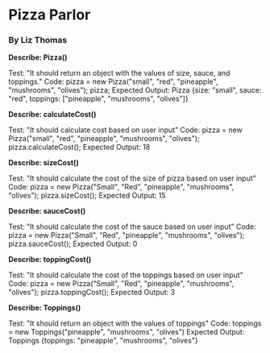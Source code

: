 # Pizza Parlor
### By Liz Thomas


**Describe: Pizza()**

Test: "It should return an object with the values of size, sauce, and toppings."
Code: 
pizza = new Pizza("small", "red", "pineapple", "mushrooms", "olives");
pizza;
Expected Output: Pizza {size: "small", sauce: "red", toppings: ["pineapple", "mushrooms", "olives"]}

**Describe: calculateCost()**

Test: "It should calculate cost based on user input"
Code:
pizza = new Pizza("small", "red", "pineapple", "mushrooms", "olives");
pizza.calculateCost();
Expected Output: 18

**Describe: sizeCost()**

Test: "It should calculate the cost of the size of pizza based on user input"
Code:
pizza = new Pizza("Small", "Red", "pineapple", "mushrooms", "olives");
pizza.sizeCost();
Expected Output: 15

**Describe: sauceCost()**

Test: "It should calculate the cost of the sauce based on user input"
Code:
pizza = new Pizza("Small", "Red", "pineapple", "mushrooms", "olives");
pizza.sauceCost();
Expected Output: 0

**Describe: toppingCost()**

Test: "It should calculate the cost of the toppings based on user input"
Code:
pizza = new Pizza("Small", "Red", "pineapple", "mushrooms", "olives");
pizza.toppingCost();
Expected Output: 3

**Describe: Toppings()**

Test: "It should return an object with the values of toppings"
Code:
toppings = new Toppings("pineapple", "mushrooms", "olives")
Expected Output: Toppings {toppings: "pineapple", "mushrooms", "olives"}